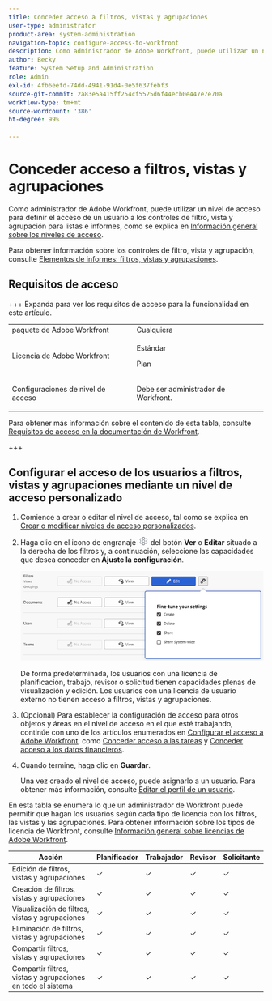 ```yaml
---
title: Conceder acceso a filtros, vistas y agrupaciones
user-type: administrator
product-area: system-administration
navigation-topic: configure-access-to-workfront
description: Como administrador de Adobe Workfront, puede utilizar un nivel de acceso para definir el acceso de un usuario a los controles de filtro, vista y agrupación para listas e informes.
author: Becky
feature: System Setup and Administration
role: Admin
exl-id: 4fb6eefd-74dd-4941-91d4-0e5f637febf3
source-git-commit: 2a83e5a415ff254cf5525d6f44ecb0e447e7e70a
workflow-type: tm+mt
source-wordcount: '386'
ht-degree: 99%

---
```


# Conceder acceso a filtros, vistas y agrupaciones

Como administrador de Adobe Workfront, puede utilizar un nivel de acceso para definir el acceso de un usuario a los controles de filtro, vista y agrupación para listas e informes, como se explica en [Información general sobre los niveles de acceso](../../../administration-and-setup/add-users/access-levels-and-object-permissions/access-levels-overview.md).

Para obtener información sobre los controles de filtro, vista y agrupación, consulte [Elementos de informes: filtros, vistas y agrupaciones](../../../reports-and-dashboards/reports/reporting-elements/reporting-elements-filters-views-groupings.md).

## Requisitos de acceso

+++ Expanda para ver los requisitos de acceso para la funcionalidad en este artículo.

<table style="table-layout:auto"> 
 <col> 
 <col> 
 <tbody> 
  <tr> 
   <td role="rowheader">paquete de Adobe Workfront</td> 
   <td>Cualquiera</td> 
  </tr> 
  <tr> 
   <td role="rowheader">Licencia de Adobe Workfront</td> 
   <td> <p>Estándar</p>
   <p>Plan</p></td> 
  </tr> 
  <tr> 
   <td role="rowheader">Configuraciones de nivel de acceso</td> 
   <td> <p>Debe ser administrador de Workfront.</p> </td> 
  </tr> 
 </tbody> 
</table>

Para obtener más información sobre el contenido de esta tabla, consulte [Requisitos de acceso en la documentación de Workfront](/help/quicksilver/administration-and-setup/add-users/access-levels-and-object-permissions/access-level-requirements-in-documentation.md).

+++

## Configurar el acceso de los usuarios a filtros, vistas y agrupaciones mediante un nivel de acceso personalizado

1. Comience a crear o editar el nivel de acceso, tal como se explica en [Crear o modificar niveles de acceso personalizados](../../../administration-and-setup/add-users/configure-and-grant-access/create-modify-access-levels.md).
1. Haga clic en el icono de engranaje ![](assets/gear-icon-settings.png) del botón **Ver** o **Editar** situado a la derecha de los filtros y, a continuación, seleccione las capacidades que desea conceder en **Ajuste la configuración**.

   ![](assets/gear-icon-filters-dashboards-groupings.png)

   De forma predeterminada, los usuarios con una licencia de planificación, trabajo, revisor o solicitud tienen capacidades plenas de visualización y edición. Los usuarios con una licencia de usuario externo no tienen acceso a filtros, vistas y agrupaciones.

   <!--If this changes, undraft section with table below
   -->

1. (Opcional) Para establecer la configuración de acceso para otros objetos y áreas en el nivel de acceso en el que esté trabajando, continúe con uno de los artículos enumerados en [Configurar el acceso a Adobe Workfront](../../../administration-and-setup/add-users/configure-and-grant-access/configure-access.md), como [Conceder acceso a las tareas](../../../administration-and-setup/add-users/configure-and-grant-access/grant-access-tasks.md) y [Conceder acceso a los datos financieros](../../../administration-and-setup/add-users/configure-and-grant-access/grant-access-financial.md).
1. Cuando termine, haga clic en **Guardar**.

   Una vez creado el nivel de acceso, puede asignarlo a un usuario. Para obtener más información, consulte [Editar el perfil de un usuario](../../../administration-and-setup/add-users/create-and-manage-users/edit-a-users-profile.md).

<!--## Access to filters, views, and groupings by license type

Drafting out this section for now because the table is redundant since all four license types can do everything.</span>-->

En esta tabla se enumera lo que un administrador de Workfront puede permitir que hagan los usuarios según cada tipo de licencia con los filtros, las vistas y las agrupaciones. Para obtener información sobre los tipos de licencia de Workfront, consulte [Información general sobre licencias de Adobe Workfront](../../../administration-and-setup/add-users/access-levels-and-object-permissions/wf-licenses.md).

<table style="table-layout:auto">
<col>
<col>
<col>
<col>
<col>
<thead>
<tr>
<th> Acción </th>
<th> Planificador </th>
<th> Trabajador </th>
<th> Revisor </th>
<th> Solicitante </th>
</tr>
</thead>
<tbody>
<tr>
<td>Edición de filtros, vistas y agrupaciones</td>
<td>✓</td>
<td>✓</td>
<td>✓</td>
<td>✓</td>
</tr>
<tr>
<td>Creación de filtros, vistas y agrupaciones</td>
<td>✓</td>
<td>✓</td>
<td>✓</td>
<td>✓</td>
</tr>
<tr>
<td>Visualización de filtros, vistas y agrupaciones</td>
<td>✓</td>
<td>✓</td>
<td>✓</td>
<td>✓</td>
</tr>
<tr>
<td>Eliminación de filtros, vistas y agrupaciones</td>
<td>✓</td>
<td>✓</td>
<td>✓</td>
<td>✓</td>
</tr>
<tr>
<td>Compartir filtros, vistas y agrupaciones</td>
<td>✓</td>
<td>✓</td>
<td>✓</td>
<td>✓</td>
</tr>
<tr>
<td>Compartir filtros, vistas y agrupaciones en todo el sistema</td>
<td>✓</td>
<td>✓</td>
<td>✓</td>
<td>✓</td>
</tr>
</tbody>
</table>
